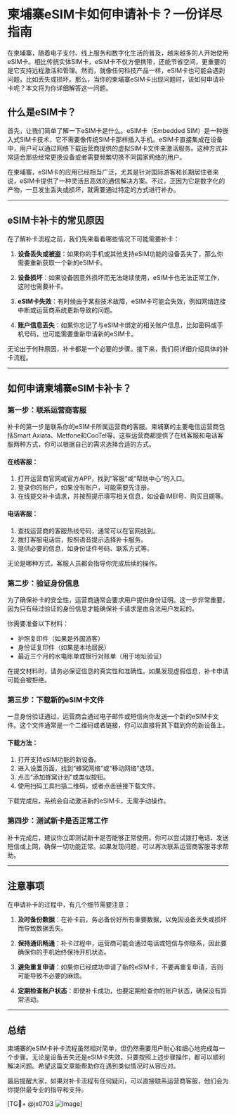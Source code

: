 # 柬埔寨eSIM卡如何申请补卡？一份详尽指南

在柬埔寨，随着电子支付、线上服务和数字化生活的普及，越来越多的人开始使用eSIM卡。相比传统实体SIM卡，eSIM卡不仅方便携带，还能节省空间，更重要的是它支持远程激活和管理。然而，就像任何科技产品一样，eSIM卡也可能会遇到问题，比如丢失或损坏。那么，当你的柬埔寨eSIM卡出现问题时，该如何申请补卡呢？本文将为你详细解答这一问题。

## 什么是eSIM卡？

首先，让我们简单了解一下eSIM卡是什么。eSIM卡（Embedded SIM）是一种嵌入式SIM卡技术，它不需要像传统SIM卡那样插入手机。eSIM卡直接集成在设备中，用户可以通过网络下载运营商提供的虚拟SIM卡文件来激活服务。这种方式非常适合那些经常更换设备或者需要频繁切换不同国家网络的用户。

在柬埔寨，eSIM卡的应用已经相当广泛，尤其是针对国际游客和长期居住者来说，eSIM卡提供了一种灵活且高效的通信解决方案。不过，正因为它是数字化的产物，一旦发生丢失或损坏，就需要通过特定的方式进行补办。

---

## eSIM卡补卡的常见原因

在了解补卡流程之前，我们先来看看哪些情况下可能需要补卡：

1. **设备丢失或被盗**：如果你的手机或其他支持eSIM功能的设备丢失了，那么你需要重新获取一个新的eSIM卡。
   
2. **设备损坏**：如果设备因意外损坏而无法继续使用，eSIM卡也无法正常工作，这时也需要补卡。

3. **eSIM卡失效**：有时候由于某些技术故障，eSIM卡可能会失效，例如网络连接中断或运营商系统更新导致的问题。

4. **账户信息丢失**：如果你忘记了与eSIM卡绑定的相关账户信息，比如密码或手机号码，也可能需要重新申请新的eSIM卡。

无论出于何种原因，补卡都是一个必要的步骤。接下来，我们将详细介绍具体的补卡流程。

---

## 如何申请柬埔寨eSIM卡补卡？

### 第一步：联系运营商客服

补卡的第一步是联系你的eSIM卡所属运营商的客服。柬埔寨的主要电信运营商包括Smart Axiata、Metfone和CooTel等。这些运营商都提供了在线客服和电话客服两种方式，你可以根据自己的需求选择合适的方式。

#### 在线客服：
1. 打开运营商官网或官方APP，找到“客服”或“帮助中心”的入口。
2. 登录你的账户，如果没有账户，可能需要先注册。
3. 在线提交补卡请求，并按照提示填写相关信息，如设备IMEI号、购买日期等。

#### 电话客服：
1. 查找运营商的客服热线号码，通常可以在官网找到。
2. 拨打客服电话后，按照语音提示选择补卡服务。
3. 提供必要的信息，如身份证件号码、联系方式等。

无论是哪种方式，客服人员都会指导你完成后续的操作。

### 第二步：验证身份信息

为了确保补卡的安全性，运营商通常会要求用户提供身份证明。这一步非常重要，因为只有经过验证的身份信息才能确保补卡请求是由合法用户发起的。

你需要准备以下材料：
- 护照复印件（如果是外国游客）
- 身份证复印件（如果是本地居民）
- 最近三个月的水电账单或银行对账单（用于地址验证）

在提交材料时，请务必保证信息的真实性和准确性。如果发现虚假信息，补卡申请可能会被拒绝。

### 第三步：下载新的eSIM卡文件

一旦身份验证通过，运营商会通过电子邮件或短信向你发送一个新的eSIM卡文件。这个文件通常是一个二维码或者链接，你可以直接将其下载到你的新设备上。

#### 下载方法：
1. 打开支持eSIM功能的新设备。
2. 进入设置页面，找到“蜂窝网络”或“移动网络”选项。
3. 点击“添加蜂窝计划”或类似按钮。
4. 使用扫码工具扫描二维码，或者点击链接下载文件。

下载完成后，系统会自动激活新的eSIM卡，无需手动操作。

### 第四步：测试新卡是否正常工作

补卡完成后，建议你立即测试新卡是否能够正常使用。你可以尝试拨打电话、发送短信或上网，确保一切功能正常。如果发现问题，可以再次联系运营商客服寻求帮助。

---

## 注意事项

在申请补卡的过程中，有几个细节需要注意：

1. **及时备份数据**：在补卡前，务必备份好所有重要数据，以免因设备丢失或损坏而导致数据丢失。
   
2. **保持通讯畅通**：补卡过程中，运营商可能会通过电话或短信与你联系，因此要确保你的手机始终保持开机状态。

3. **避免重复申请**：如果你已经成功申请了新的eSIM卡，不要再重复申请，否则可能导致不必要的麻烦。

4. **定期检查账户状态**：即使补卡成功，也要定期检查你的账户状态，确保没有异常活动。

---

## 总结

柬埔寨的eSIM卡补卡流程虽然相对简单，但仍然需要用户耐心和细心地完成每一个步骤。无论是设备丢失还是eSIM卡失效，只要按照上述步骤操作，都可以顺利解决问题。希望这篇文章能帮助你在遇到类似情况时从容应对。

最后提醒大家，如果对补卡流程有任何疑问，可以直接联系运营商客服，他们会为你提供最专业的指导和支持。

[TG💪+ @jx0703 ![Image](https://github.com/user-attachments/assets/dbca1d08-cadb-493c-b0ec-ad6f7a83f270)]